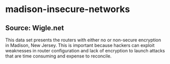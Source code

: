 # madison-insecure-networks
## Source: Wigle.net 

This data set presents the routers with either no or non-secure encryption in Madison, New Jersey. This is important because hackers can exploit weaknesses in router configuration and lack of encryption to launch attacks that are time consuming and expense to reconcile.
